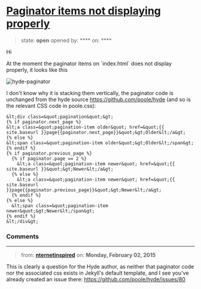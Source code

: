 # [Paginator items not displaying properly](https://github.com/jekyll/jekyll-help/issues/261)

> state: **open** opened by: **** on: ****

Hi

At the moment the paginator items on &#x60;index.html&#x60; does not display properly, it looks like this

![hyde-paginator](https://cloud.githubusercontent.com/assets/9358070/5983082/caec6ec0-a8c1-11e4-99cb-b4017aee0221.png)

I don&#x27;t know why it is stacking them vertically, the paginator code is unchanged from the hyde source https://github.com/poole/hyde (and so is the relevant CSS code in poole.css):

    &lt;div class=&quot;pagination&quot;&gt;
    {% if paginator.next_page %}
    &lt;a class=&quot;pagination-item older&quot; href=&quot;{{ site.baseurl }}page{{paginator.next_page}}&quot;&gt;Older&lt;/a&gt;
    {% else %}
    &lt;span class=&quot;pagination-item older&quot;&gt;Older&lt;/span&gt;
    {% endif %}
    {% if paginator.previous_page %}
      {% if paginator.page == 2 %}
        &lt;a class=&quot;pagination-item newer&quot; href=&quot;{{ site.baseurl }}&quot;&gt;Newer&lt;/a&gt;
      {% else %}
        &lt;a class=&quot;pagination-item newer&quot; href=&quot;{{ site.baseurl }}page{{paginator.previous_page}}&quot;&gt;Newer&lt;/a&gt;
      {% endif %}
    {% else %}
      &lt;span class=&quot;pagination-item newer&quot;&gt;Newer&lt;/span&gt;
    {% endif %}
    &lt;/div&gt;

### Comments

---
> from: [**nternetinspired**](https://github.com/jekyll/jekyll-help/issues/261#issuecomment-72440807) on: **Monday, February 02, 2015**

This is clearly a question for the Hyde author, as neither that paginator code nor the associated css exists in Jekyll&#x27;s default template, and I see you&#x27;ve already created an issue there: https://github.com/poole/hyde/issues/80
